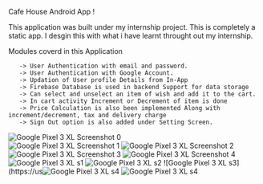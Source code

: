 Cafe House Android App !

This application was built under my internship project.
This is completely a static app. I desgin this with what i have learnt throught out my internship.

Modules coverd in this Application 

       -> User Authentication with email and password. 
       -> User Authentication with Google Account.
       -> Updation of User profile Details from In-App
       -> Firebase Database is used in backend Support for data storage 
       -> Can select and unselect an item of wish and add it to the cart.
       -> In cart activity Increment or Decrement of item is done 
       -> Price Calculation is also been implemented Along with  increment/decrement, tax and delivery charge 
       -> Sign Out option is also added under Setting Screen.

      
      
      
      
      
      
![Google Pixel 3 XL Screenshot 0](https://user-images.githubusercontent.com/98322945/153815458-c08295cd-bfa1-4f65-8930-e69a3f7843b2.png)   
![Google Pixel 3 XL Screenshot 1](https://user-images.githubusercontent.com/98322945/153815475-ee22affb-f46b-48b5-afa0-74aac47e046b.png)
![Google Pixel 3 XL Screenshot 2](https://user-images.githubusercontent.com/98322945/153815480-87151930-adcf-4f95-8837-09d08f7b56ab.png)
![Google Pixel 3 XL Screenshot 3](https://user-images.githubusercontent.com/98322945/153815526-6b1d978b-0b17-4539-befa-3649304aad26.png)
![Google Pixel 3 XL Screenshot 4](https://user-images.githubusercontent.com/98322945/153815544-9f539395-5fc3-4cc6-8fff-70da4ca0e30c.png)
![Google Pixel 3 XL s1](https://user-images.githubusercontent.com/98322945/153815584-765175cd-8399-42e1-b8e1-c37aaec4124c.png)
![Google Pixel 3 XL s2](https://user-images.githubusercontent.com/98322945/153815614-cd0edae2-1941-4c36-990d-864fc9ee8a7e.png)
![Google Pixel 3 XL s3](https://us![Google Pixel 3 XL s4](https://user-images.githubusercontent.com/98322945/153815631-0541854d-ca0b-4868-8aa6-421a2dcfb9c2.png)
![Google Pixel 3 XL s4](https://user-images.githubusercontent.com/98322945/153815696-088d0b9a-2159-4f26-930a-6745b2c5ca20.png)



      
      
      
